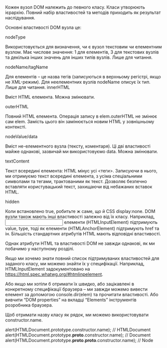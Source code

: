 Кожен вузол DOM належить до певного класу. Класи утворюють ієрархію. Повний набір властивостей та методів приходить як результат наслідування.

Основні властивості DOM вузла це:

nodeType

Використовується для визначення, чи є вузол текстовим чи елементним вузлом. Має числове значення: 1 для елементів, 3 для текстових вузлів та декілька інших значень для інших типів вузлів. Лише для читання.

nodeName/tagName

Для елементів – це назва тегів (записуються в верхньому регістрі, якщо не XML-режим). Для неелементних вузлів nodeName описує їх тип. Лише для читання.
innerHTML

Вміст HTML елемента. Можна змінювати.

outerHTML

Повний HTML елемента. Операція запису в elem.outerHTML не змінює сам elem. Замість цього він замінюється новим HTML у зовнішньому контексті.

nodeValue/data

Вміст не-елементного вузла (тексту, коментаря). Ці дві властивості майже однакові, зазвичай ми використовуємо data. Можна змінювати.

textContent

Текст всередині елемента: HTML мінус усі <теги>. Записуючи в нього, ми отримуємо текст всередині елемента, з усіма спеціальними символами та тегами, трактованими як текст. Дозволяє безпечно вставляти користувацький текст, захищаючи від небажаних вставок HTML.

hidden

Коли встановлено true, робитьте ж саме, що й CSS display:none.
DOM вузли також мають інші властивості залежно від їх класу. Наприклад, <input> елементи (HTMLInputElement) підтримують value, type, тоді як елементи <a> (HTMLAnchorElement) підтримують href та ін. Більшість стандартних атрибутів HTML мають відповідні властивості.

Однак атрибути HTML та властивості DOM не завжди однакові, як ми побачимо у наступному розділі.

Якщо ми хочемо знати повний список підтримуваних властивостей для заданого класу, ми можемо знайти їх у специфікації. Наприклад, HTMLInputElement задокументовано на https://html.spec.whatwg.org/#htmlinpelement.

Або якщо ми хотіли б отримати їх швидко, або зацікавлені в конкретному специфікації браузера – ми завжди можемо вивести елемент за допомогою console.dir(elem) та прочитати властивості. Або вивчити “DOM properties” на вкладці “Elements” інструментів розробника браузера.


Щоб отримати назву класу як рядок, ми можемо використовувати constructor.name.

alert(HTMLDocument.prototype.constructor.name); // HTMLDocument
alert(HTMLDocument.prototype.__proto__.constructor.name); // Document
alert(HTMLDocument.prototype.__proto__.__proto__.constructor.name); // Node
